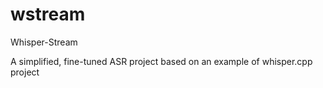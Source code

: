# wstream
Whisper-Stream 

A simplified, fine-tuned ASR project based on an example of whisper.cpp project
